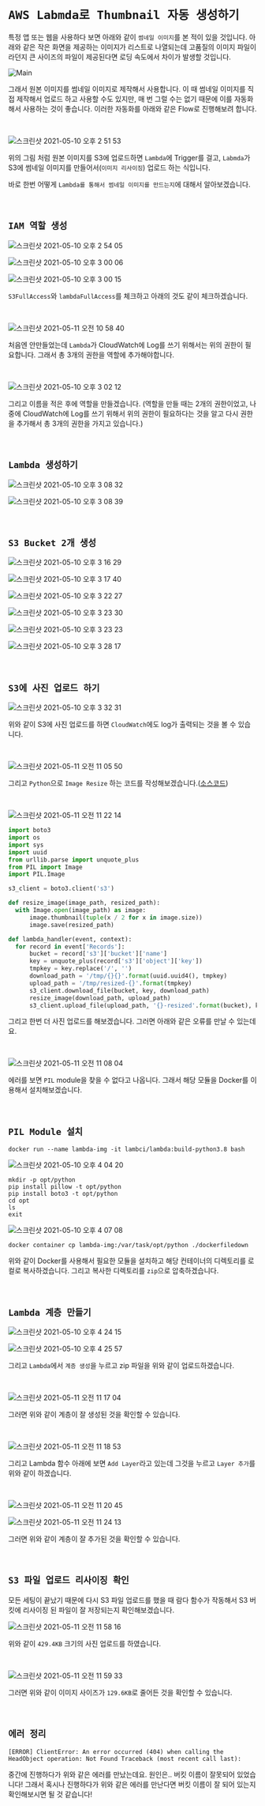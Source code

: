 # `AWS Labmda로 Thumbnail 자동 생성하기`

특정 앱 또는 웹을 사용하다 보면 아래와 같이 `썸네일 이미지`를 본 적이 있을 것입니다. 아래와 같은 작은 화면을 제공하는 이미지가 리스트로 나열되는데 고품질의 이미지 파일이라던지 큰 사이즈의 파일이 제공된다면 로딩 속도에서 차이가 발생할 것입니다.

![Main](https://user-images.githubusercontent.com/45676906/117754138-b0509480-b254-11eb-941f-e90589625d91.png)

그래서 원본 이미지를 썸네일 이미지로 제작해서 사용합니다. 이 때 썸네일 이미지를 직접 제작해서 업로드 하고 사용할 수도 있지만, 매 번 그럴 수는 없기 때문에 이를 자동화해서 사용하는 것이 좋습니다. 이러한 자동화를 아래와 같은 Flow로 진행해보려 합니다.

<br>

![스크린샷 2021-05-10 오후 2 51 53](https://user-images.githubusercontent.com/45676906/117611908-432ef780-b19f-11eb-8d5b-08e2f4c7c0e9.png)

위의 그림 처럼 원본 이미지를 S3에 업로드하면 `Lambda`에 Trigger를 걸고, `Labmda`가 S3에 썸네일 이미지를 만들어서(`이미지 리사이징`) 업로드 하는 식입니다.

바로 한번 어떻게 `Lambda를 통해서 썸네일 이미지를 만드는지`에 대해서 알아보겠습니다.

<br>

## `IAM 역할 생성`

![스크린샷 2021-05-10 오후 2 54 05](https://user-images.githubusercontent.com/45676906/117612134-aa4cac00-b19f-11eb-9601-126549f4f7ae.png)

![스크린샷 2021-05-10 오후 3 00 06](https://user-images.githubusercontent.com/45676906/117612627-7de55f80-b1a0-11eb-8215-e4abc6ff1697.png)

![스크린샷 2021-05-10 오후 3 00 15](https://user-images.githubusercontent.com/45676906/117612655-889ff480-b1a0-11eb-9d7f-d29e1f09d38c.png)

`S3FullAccess`와 `lambdaFullAccess`를 체크하고 아래의 것도 같이 체크하겠습니다.

<br>

![스크린샷 2021-05-11 오전 10 58 40](https://user-images.githubusercontent.com/45676906/117746986-56e26880-b248-11eb-957e-7612ee80d629.png)

처음엔 안만들었는데 `Lambda`가 CloudWatch에 Log를 쓰기 위해서는 위의 권한이 필요합니다. 그래서 총 3개의 권한을 역할에 추가해야합니다.

<br>

![스크린샷 2021-05-10 오후 3 02 12](https://user-images.githubusercontent.com/45676906/117612798-c43abe80-b1a0-11eb-9b92-e6c1a06d38f0.png)

그리고 이름을 적은 후에 역할을 만들겠습니다. (역할을 만들 때는 2개의 권한이었고, 나중에 CloudWatch에 Log를 쓰기 위해서 위의 권한이 필요하다는 것을 알고 다시 권한을 추가해서 총 3개의 권한을 가지고 있습니다.)


<br>

## `Lambda 생성하기`

![스크린샷 2021-05-10 오후 3 08 32](https://user-images.githubusercontent.com/45676906/117613327-b20d5000-b1a1-11eb-949f-627c7c3cd161.png)

![스크린샷 2021-05-10 오후 3 08 39](https://user-images.githubusercontent.com/45676906/117613392-ccdfc480-b1a1-11eb-811b-8654b2475bc7.png)

<br>

## `S3 Bucket 2개 생성`

![스크린샷 2021-05-10 오후 3 16 29](https://user-images.githubusercontent.com/45676906/117614103-c7cf4500-b1a2-11eb-9fb2-20f9b7c88f65.png)

![스크린샷 2021-05-10 오후 3 17 40](https://user-images.githubusercontent.com/45676906/117614194-ee8d7b80-b1a2-11eb-82ac-c2605d19b2dc.png)

![스크린샷 2021-05-10 오후 3 22 27](https://user-images.githubusercontent.com/45676906/117614766-c2262f00-b1a3-11eb-8611-cab052424add.png)

![스크린샷 2021-05-10 오후 3 23 30](https://user-images.githubusercontent.com/45676906/117614898-f1d53700-b1a3-11eb-96f2-5fa2dbcde85f.png)

![스크린샷 2021-05-10 오후 3 23 23](https://user-images.githubusercontent.com/45676906/117614859-df5afd80-b1a3-11eb-9c8a-c6d89a8c2474.png)

![스크린샷 2021-05-10 오후 3 28 17](https://user-images.githubusercontent.com/45676906/117615264-6dcf7f00-b1a4-11eb-8fd7-e498212d20e4.png)

<br>

## `S3에 사진 업로드 하기`

![스크린샷 2021-05-10 오후 3 32 31](https://user-images.githubusercontent.com/45676906/117615673-01a14b00-b1a5-11eb-870a-3830dfd426f6.png)

위와 같이 S3에 사진 업로드를 하면 `CloudWatch`에도 log가 출력되는 것을 볼 수 있습니다.

<br>

![스크린샷 2021-05-11 오전 11 05 50](https://user-images.githubusercontent.com/45676906/117747309-e720ad80-b248-11eb-9616-3f7c33f8bec2.png)

그리고 `Python`으로 `Image Resize` 하는 코드를 작성해보겠습니다.([소스코드](https://docs.aws.amazon.com/ko_kr/lambda/latest/dg/with-s3-tutorial.html))

<br>

![스크린샷 2021-05-11 오전 11 22 14](https://user-images.githubusercontent.com/45676906/117748545-27812b00-b24b-11eb-8521-f876282190e7.png)


```py
import boto3
import os
import sys
import uuid
from urllib.parse import unquote_plus
from PIL import Image
import PIL.Image

s3_client = boto3.client('s3')

def resize_image(image_path, resized_path):
  with Image.open(image_path) as image:
      image.thumbnail(tuple(x / 2 for x in image.size))
      image.save(resized_path)

def lambda_handler(event, context):
  for record in event['Records']:
      bucket = record['s3']['bucket']['name']
      key = unquote_plus(record['s3']['object']['key'])
      tmpkey = key.replace('/', '')
      download_path = '/tmp/{}{}'.format(uuid.uuid4(), tmpkey)
      upload_path = '/tmp/resized-{}'.format(tmpkey)
      s3_client.download_file(bucket, key, download_path)
      resize_image(download_path, upload_path)
      s3_client.upload_file(upload_path, '{}-resized'.format(bucket), key)
```

그리고 한번 더 사진 업로드를 해보겠습니다. 그러면 아래와 같은 오류를 만날 수 있는데요.

<br>

![스크린샷 2021-05-11 오전 11 08 04](https://user-images.githubusercontent.com/45676906/117747472-34048400-b249-11eb-8148-e95e09cb202d.png)

에러를 보면 `PIL` module을 찾을 수 없다고 나옵니다. 그래서 해당 모듈을 Docker를 이용해서 설치해보겠습니다.

<br>

## `PIL Module 설치`

```
docker run --name lambda-img -it lambci/lambda:build-python3.8 bash
```

![스크린샷 2021-05-10 오후 4 04 20](https://user-images.githubusercontent.com/45676906/117618877-868e6380-b1a9-11eb-8c01-f2ef337b1bd9.png)

```
mkdir -p opt/python
pip install pillow -t opt/python
pip install boto3 -t opt/python
cd opt
ls
exit
```

![스크린샷 2021-05-10 오후 4 07 08](https://user-images.githubusercontent.com/45676906/117619139-d9681b00-b1a9-11eb-99bc-43e55e52a680.png)

```
docker container cp lambda-img:/var/task/opt/python ./dockerfiledown
```

위와 같이 Docker를 사용해서 필요한 모듈을 설치하고 해당 컨테이너의 디렉토리를 로컬로 복사하겠습니다. 그리고 복사한 디렉토리를 `zip`으로 압축하겠습니다.

<br>

## `Lambda 계층 만들기`

![스크린샷 2021-05-10 오후 4 24 15](https://user-images.githubusercontent.com/45676906/117621147-3fee3880-b1ac-11eb-9800-5aef3c07f434.png)

![스크린샷 2021-05-10 오후 4 25 57](https://user-images.githubusercontent.com/45676906/117621329-77f57b80-b1ac-11eb-9068-17a76d2713f0.png)


그리고 `Lambda`에서 `계층 생성`을 누르고 zip 파일을 위와 같이 업로드하겠습니다.

<br>

![스크린샷 2021-05-11 오전 11 17 04](https://user-images.githubusercontent.com/45676906/117748184-85f9d980-b24a-11eb-9e01-da624e1718d8.png)

그러면 위와 같이 계층이 잘 생성된 것을 확인할 수 있습니다.

<br>

![스크린샷 2021-05-11 오전 11 18 53](https://user-images.githubusercontent.com/45676906/117748339-bfcae000-b24a-11eb-9399-5c7c097ebc0d.png)

그리고 Lambda 함수 아래에 보면 `Add Layer`라고 있는데 그것을 누르고 `Layer 추가`를 위와 같이 하겠습니다.

<br>

![스크린샷 2021-05-11 오전 11 20 45](https://user-images.githubusercontent.com/45676906/117748456-06203f00-b24b-11eb-93f5-d7e9bd58aa83.png)

![스크린샷 2021-05-11 오전 11 24 13](https://user-images.githubusercontent.com/45676906/117748714-8181f080-b24b-11eb-8e12-da30c7cf5aa4.png)

그러면 위와 같이 계층이 잘 추가된 것을 확인할 수 있습니다.

<br>

## `S3 파일 업로드 리사이징 확인`

모든 세팅이 끝났기 때문에 다시 S3 파일 업로드를 했을 때 람다 함수가 작동해서 S3 버킷에 리사이징 된 파일이 잘 저장되는지 확인해보겠습니다.

![스크린샷 2021-05-11 오전 11 58 16](https://user-images.githubusercontent.com/45676906/117751552-40400f80-b250-11eb-8289-5c1d7153ea2b.png)

위와 같이 `429.4KB` 크기의 사진 업로드를 하였습니다.

<br>

![스크린샷 2021-05-11 오전 11 59 33](https://user-images.githubusercontent.com/45676906/117751642-6cf42700-b250-11eb-9ae8-3e34f336bf50.png)

그러면 위와 같이 이미지 사이즈가 `129.6KB`로 줄어든 것을 확인할 수 있습니다.

<br>

## `에러 정리`

```
[ERROR] ClientError: An error occurred (404) when calling the HeadObject operation: Not Found Traceback (most recent call last):  
```

중간에 진행하다가 위와 같은 에러를 만났는데요. 원인은.. 버킷 이름이 잘못되어 있었습니다! 그래서 혹시나 진행하다가 위와 같은 에러를 만난다면 버킷 이름이 잘 되어 있는지 확인해보시면 될 것 같습니다!